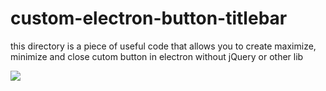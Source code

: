 # custom-electron-button-titlebar
 this directory is a piece of useful code that allows you to create maximize, minimize and close cutom button in electron without jQuery or other lib

![](https://cdn.discordapp.com/attachments/670684128802242561/771600945846157312/unknown.png)
